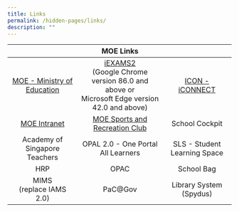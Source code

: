 ```yaml
---
title: Links
permalink: /hidden-pages/links/
description: ""
---
```

<a href="" target="_blank"></a> 

|          |             MOE Links       |                              |
|:---------------:|:-----------:|:------------:|
|  <a href="https://www.moe.gov.sg/" target="_blank">MOE - Ministry of Education</a>     |  <a href="https://iexams.seab.gov.sg/login" target="_blank">iEXAMS2  </a><br>(Google Chrome version 86.0 and above or<br>Microsoft Edge version 42.0 and above) |     <a href="https://icon.moe.edu.sg/" target="_blank">ICON - iCONNECT</a>            |
|        <a href="https://intranet.moe.gov.sg/" target="_blank">MOE Intranet</a>     |                      <a href="https://www.mesrc.net/" target="_blank">MOE Sports and Recreation Club</a>         |        School Cockpit        |
| Academy of Singapore Teachers |                               OPAL 2.0 - One Portal All Learners                              | SLS - Student Learning Space |
|              HRP              |                                             OPAC                                              |          School Bag          |
|   MIMS<br>(replace IAMS 2.0)  |                                            PaC@Gov                                            |    Library System (Spydus)   |